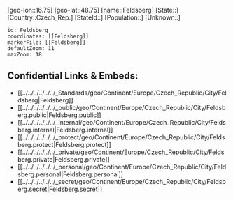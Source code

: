 ﻿---
location: [48.75,16.75]
mapzoom: [7,12] 
mapmarker: city 
type: City
tags:
- geo/City


SpocWebEntityId: 30145
isDeleted: false
confidential: public

---
[geo-lon::16.75]
[geo-lat::48.75]
[name::Feldsberg]
[State::]
[Country::Czech_Rep.]
[StateId::]
[Population::]
[Unknown::]


```leaflet
id: Feldsberg
coordinates: [[Feldsberg]]
markerFile: [[Feldsberg]]
defaultZoom: 11 
maxZoom: 18
```


## Confidential Links & Embeds: 
- [[../../../../../../_Standards/geo/Continent/Europe/Czech_Republic/City/Feldsberg|Feldsberg]] 
- [[../../../../../../_public/geo/Continent/Europe/Czech_Republic/City/Feldsberg.public|Feldsberg.public]] 
- [[../../../../../../_internal/geo/Continent/Europe/Czech_Republic/City/Feldsberg.internal|Feldsberg.internal]] 
- [[../../../../../../_protect/geo/Continent/Europe/Czech_Republic/City/Feldsberg.protect|Feldsberg.protect]] 
- [[../../../../../../_private/geo/Continent/Europe/Czech_Republic/City/Feldsberg.private|Feldsberg.private]] 
- [[../../../../../../_personal/geo/Continent/Europe/Czech_Republic/City/Feldsberg.personal|Feldsberg.personal]] 
- [[../../../../../../_secret/geo/Continent/Europe/Czech_Republic/City/Feldsberg.secret|Feldsberg.secret]] 
